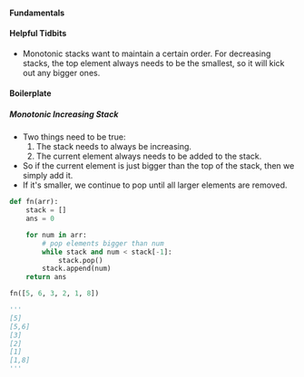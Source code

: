#### Fundamentals


#### Helpful Tidbits
- Monotonic stacks want to maintain a certain order. For decreasing stacks, the top element always needs to be the smallest, so it will kick out any bigger ones.

#### Boilerplate
##### Monotonic Increasing Stack
- Two things need to be true:
	1. The stack needs to always be increasing.
	2. The current element always needs to be added to the stack.
- So if the current element is just bigger than the top of the stack, then we simply add it.
- If it's smaller, we continue to pop until all larger elements are removed.

```python
def fn(arr):
    stack = []
    ans = 0

    for num in arr:
	    # pop elements bigger than num
        while stack and num < stack[-1]:
            stack.pop()
        stack.append(num)
    return ans

fn([5, 6, 3, 2, 1, 8])

'''
[5]
[5,6]
[3]
[2]
[1]
[1,8]
'''
```

